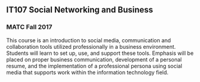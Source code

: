 IT107 Social Networking and Business
------
### MATC Fall 2017

This course is an introduction to social media, communication and collaboration tools utilized professionally in a business environment.  Students will learn to set up, use, and support these tools.  Emphasis will be placed on proper business communication, development of a personal resume, and the implementation of a professional persona using social media that supports work within the information technology field.

